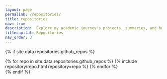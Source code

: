 ```yaml
---
layout: page
permalink: /repositories/
title: repositories
nav: true
description:  Explore my academic journey's projects, summaries, and homework assignments here.
titlecapital: Repositories
nav_order: 3
---
```



{% if site.data.repositories.github_repos %}
<div class="repositories d-flex flex-wrap flex-md-row flex-column justify-content-between align-items-center">
  {% for repo in site.data.repositories.github_repos %}
    {% include repository/repo.html repository=repo %}
  {% endfor %}
</div>
{% endif %}
